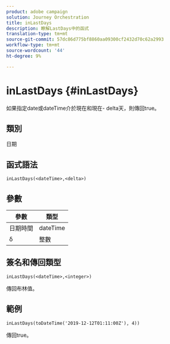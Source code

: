 ```yaml
---
product: adobe campaign
solution: Journey Orchestration
title: inLastDays
description: 瞭解LastDays中的函式
translation-type: tm+mt
source-git-commit: 57dc86d775bf8860aa09300cf2432d70c62a2993
workflow-type: tm+mt
source-wordcount: '44'
ht-degree: 9%

---
```



# inLastDays {#inLastDays}

如果指定date或dateTime介於現在和現在- delta天，則傳回true。

## 類別

日期

## 函式語法

`inLastDays(<dateTime>,<delta>)`

## 參數

| 參數 | 類型 |
|-----------|------------------|
| 日期時間 | dateTime |
| δ | 整數 |

## 簽名和傳回類型

`inLastDays(<dateTime>,<integer>)`

傳回布林值。

## 範例

`inLastDays(toDateTime('2019-12-12T01:11:00Z'), 4))`

傳回true。

